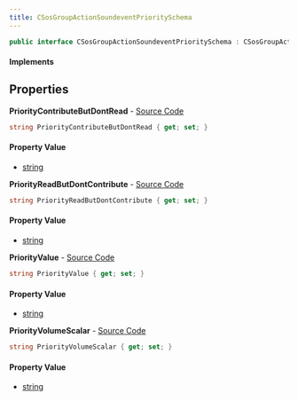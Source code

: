 ```yaml
---
title: CSosGroupActionSoundeventPrioritySchema
---
```


```csharp
public interface CSosGroupActionSoundeventPrioritySchema : CSosGroupActionSchema, ISchemaClass<CSosGroupActionSchema>, ISchemaClass<CSosGroupActionSoundeventPrioritySchema>, ISchemaField, ISchemaClass, INativeHandle
```

#### Implements

## Properties

**PriorityContributeButDontRead** - [Source Code](https://github.com/swiftly-solution/swiftlys2/blob/main/managed/src/SwiftlyS2.Generated/Schemas/Interfaces/CSosGroupActionSoundeventPrioritySchema.cs#L20)

```csharp
string PriorityContributeButDontRead { get; set; }
```

#### Property Value

- [string](https://learn.microsoft.com/dotnet/api/system.string)

**PriorityReadButDontContribute** - [Source Code](https://github.com/swiftly-solution/swiftlys2/blob/main/managed/src/SwiftlyS2.Generated/Schemas/Interfaces/CSosGroupActionSoundeventPrioritySchema.cs#L22)

```csharp
string PriorityReadButDontContribute { get; set; }
```

#### Property Value

- [string](https://learn.microsoft.com/dotnet/api/system.string)

**PriorityValue** - [Source Code](https://github.com/swiftly-solution/swiftlys2/blob/main/managed/src/SwiftlyS2.Generated/Schemas/Interfaces/CSosGroupActionSoundeventPrioritySchema.cs#L16)

```csharp
string PriorityValue { get; set; }
```

#### Property Value

- [string](https://learn.microsoft.com/dotnet/api/system.string)

**PriorityVolumeScalar** - [Source Code](https://github.com/swiftly-solution/swiftlys2/blob/main/managed/src/SwiftlyS2.Generated/Schemas/Interfaces/CSosGroupActionSoundeventPrioritySchema.cs#L18)

```csharp
string PriorityVolumeScalar { get; set; }
```

#### Property Value

- [string](https://learn.microsoft.com/dotnet/api/system.string)

